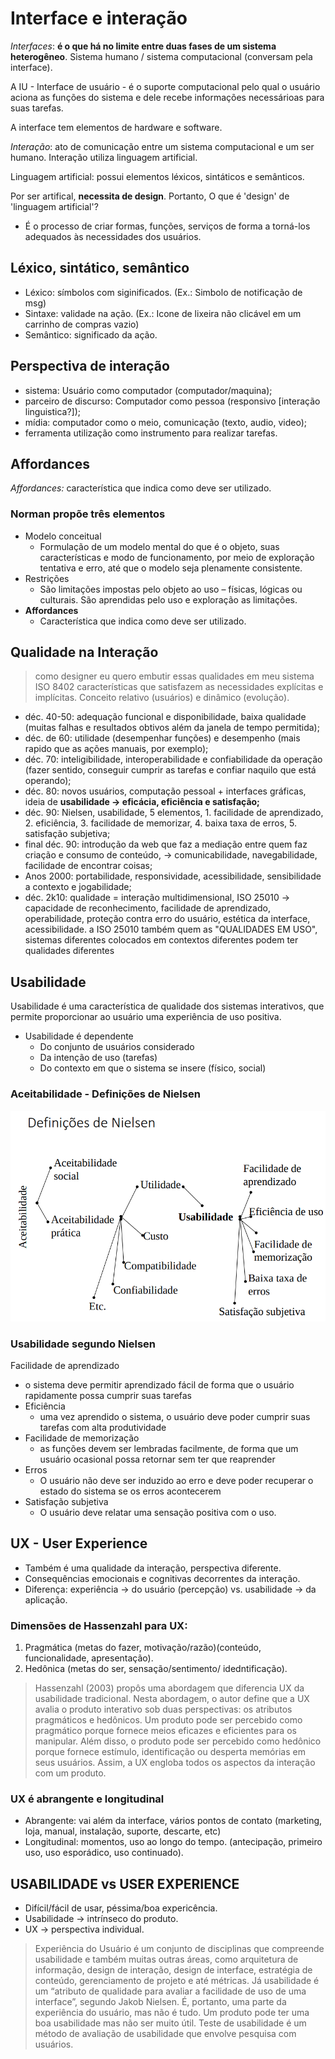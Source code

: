# Interface e interação
*Interfaces*: **é o que há no limite entre duas fases de um sistema heterogêneo**. Sistema humano / sistema computacional (conversam pela interface).

A IU - Interface de usuário - é o suporte computacional pelo qual o usuário aciona as funções do sistema e dele recebe informações necessárioas para suas tarefas.

A interface tem elementos de hardware e software.

*Interação*: ato de comunicação entre um sistema computacional e um ser humano. Interação utiliza linguagem artificial.

Linguagem artificial: possui elementos léxicos, sintáticos e semânticos.

Por ser artifical, **necessita de design**. Portanto, O que é 'design' de 'linguagem artificial'?
- É o processo de criar formas, funções, serviços de forma a torná-los adequados às necessidades dos usuários. 

## Léxico, sintático, semântico
- Léxico: símbolos com siginificados. (Ex.: Simbolo de notificação de msg)
- Sintaxe: validade na ação. (Ex.: Icone de lixeira não clicável em um carrinho de compras vazio)
- Semântico: significado da ação.

## Perspectiva de interação
- sistema: Usuário como computador (computador/maquina);
- parceiro de discurso: Computador como pessoa (responsivo [interação linguistica?]);
- mídia: computador como o meio, comunicação (texto, audio, video);
- ferramenta utilização como instrumento para realizar tarefas. 

## Affordances
*Affordances:* característica que indica como deve ser utilizado. 

### Norman propõe três elementos
- Modelo conceitual
  - Formulação de um modelo mental do que é o objeto, suas características e modo de funcionamento, por meio de exploração tentativa e erro, até que o modelo seja plenamente consistente.
- Restrições
  - São limitações impostas pelo objeto ao uso – físicas, lógicas ou culturais. São aprendidas pelo uso e exploração as limitações.
- **Affordances**
  - Característica que indica como deve ser utilizado. 

## Qualidade na Interação
> como designer eu quero embutir essas qualidades em meu sistema
ISO 8402 características que satisfazem as necessidades explícitas e implícitas. Conceito relativo (usuários) e dinâmico (evolução).  

- déc. 40-50: adequação funcional e disponibilidade, baixa qualidade (muitas falhas e resultados obtivos além da janela de tempo permitida);
- déc. de 60: utilidade (desempenhar funções) e desempenho (mais rapido que as ações manuais, por exemplo); 
- déc. 70: inteligibilidade, interoperabilidade e confiabilidade da operação (fazer sentido, conseguir cumprir as tarefas e confiar naquilo que está operando); 
- déc. 80: novos usuários, computação pessoal + interfaces gráficas, ideia de **usabilidade →  eficácia, eficiência e satisfação;**
- déc. 90: Nielsen, usabilidade, 5 elementos, 1. facilidade de aprendizado, 2. eficiência, 3. facilidade de memorizar, 4. baixa taxa de erros, 5. satisfação subjetiva; 
- final déc. 90: introdução da web que faz a mediação entre quem faz criação e consumo de conteúdo, → comunicabilidade, navegabilidade, facilidade de encontrar coisas;
- Anos 2000: portabilidade, responsividade, acessibilidade, sensibilidade a contexto e jogabilidade; 
- déc. 2k10: qualidade = interação multidimensional, ISO 25010 → capacidade de reconhecimento, facilidade de aprendizado, operabilidade, proteção contra erro do usuário, estética da interface, acessibilidade. a ISO 25010 também quem as "QUALIDADES EM USO", sistemas diferentes colocados em contextos diferentes podem ter qualidades diferentes

## Usabilidade
Usabilidade é uma característica de qualidade dos sistemas interativos, que permite proporcionar ao usuário uma experiência de uso positiva.

- Usabilidade é dependente
  - Do conjunto de usuários considerado
  - Da intenção de uso (tarefas)
  - Do contexto em que o sistema se insere (físico, social)

### Aceitabilidade - Definições de Nielsen
![](./resources/aceitabilidade-definicoes-nielsen.png)

### Usabilidade segundo Nielsen
Facilidade de aprendizado
  - o sistema deve permitir aprendizado fácil de forma que o usuário rapidamente possa cumprir suas tarefas
- Eficiência
   - uma vez aprendido o sistema, o usuário deve poder cumprir suas tarefas com alta produtividade
- Facilidade de memorização
   - as funções devem ser lembradas facilmente, de forma que um usuário ocasional possa retornar sem ter que reaprender
- Erros
  - O usuário não deve ser induzido ao erro e deve poder recuperar o estado do sistema se os erros acontecerem
- Satisfação subjetiva
   - O usuário deve relatar uma sensação positiva com o uso.

## UX - User Experience
- Também é uma qualidade da interação, perspectiva diferente. 
- Consequências emocionais e cognitivas decorrentes da interação.
- Diferença: experiência → do usuário (percepção) vs. usabilidade → da aplicação. 

### Dimensões de Hassenzahl para UX: 
1. Pragmática (metas do fazer, motivação/razão)(conteúdo, funcionalidade, apresentação).
2. Hedônica (metas do ser, sensação/sentimento/ idedntificação).

> Hassenzahl (2003) propôs uma abordagem que diferencia UX da usabilidade tradicional. Nesta abordagem, o autor define que a UX avalia o produto interativo sob duas perspectivas: os atributos pragmáticos e hedônicos. Um produto pode ser percebido como pragmático porque fornece meios eficazes e eficientes para os manipular. Além disso, o produto pode ser percebido como hedônico porque fornece estímulo, identificação ou desperta memórias em seus usuários. Assim, a UX engloba todos os aspectos da interação com um produto.

### UX é abrangente e longitudinal
- Abrangente: vai além da interface, vários pontos de contato (marketing, loja, manual, instalação, suporte, descarte, etc)
- Longitudinal: momentos, uso ao longo do tempo. (antecipação, primeiro uso, uso esporádico, uso continuado). 

## USABILIDADE vs USER EXPERIENCE
- Difícil/fácil de usar, péssima/boa expericência.
- Usabilidade → intrínseco do produto.
- UX → perspectiva individual.

> Experiência do Usuário é um conjunto de disciplinas que compreende usabilidade e também muitas outras áreas, como arquitetura de informação, design de interação, design de interface, estratégia de conteúdo, gerenciamento de projeto e até métricas.
> Já usabilidade é um “atributo de qualidade para avaliar a facilidade de uso de uma interface”, segundo Jakob Nielsen. É, portanto, uma parte da experiência do usuário, mas não é tudo. Um produto pode ter uma boa usabilidade mas não ser muito útil. Teste de usabilidade é um método de avaliação de usabilidade que envolve pesquisa com usuários.
